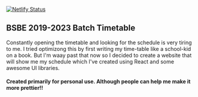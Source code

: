 [![Netlify Status](https://api.netlify.com/api/v1/badges/b180af5a-740d-44f2-98d3-16d76a6af7a7/deploy-status)](https://app.netlify.com/sites/thriving-horse-49283b/deploys)

## BSBE 2019-2023 Batch Timetable

Constantly opening the timetable and looking for the schedule is very tiring to me. I tried optimizong this by first writing my time-table like a school-kid on a book. But I'm waay past that now so I decided to create a website that will show me my schedule which I've created using React and some awesome UI libraries.

#### Created primarily for personal use. Although people can help me make it more prettier!!
